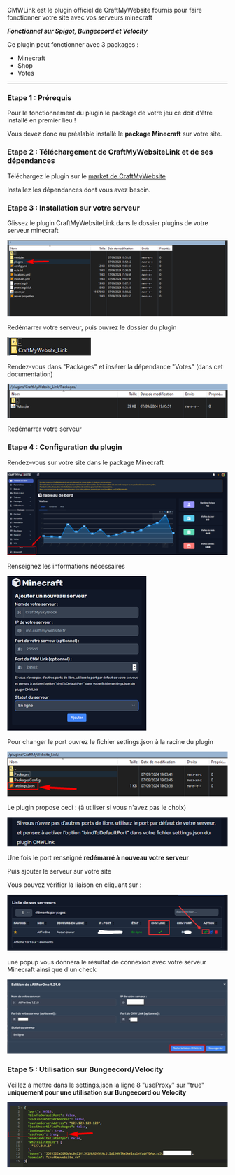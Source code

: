 CMWLink est le plugin officiel de CraftMyWebsite fournis pour faire fonctionner votre site avec vos serveurs minecraft

***Fonctionnel sur Spigot, Bungeecord et Velocity***

Ce plugin peut fonctionner avec 3 packages :
- Minecraft
- Shop
- Votes

---

### Etape 1 : Prérequis

Pour le fonctionnement du plugin le package de votre jeu ce doit d'être installé en premier lieu !

Vous devez donc au préalable installé le __package Minecraft__ sur votre site.

### Etape 2 : Téléchargement de CraftMyWebsiteLink et de ses dépendances

Téléchargez le plugin sur le [market de CraftMyWebsite](https://craftmywebsite.fr/market/details/cmw-link)

Installez les dépendances dont vous avez besoin.

### Etape 3 : Installation sur votre serveur

Glissez le plugin CraftMyWebsiteLink dans le dossier plugins de votre serveur minecraft

![Image plugin install](Assets/Img/CMWLink/Link1.png "FTP install plugin")

Redémarrer votre serveur, puis ouvrez le dossier du plugin

![Image plugin install](Assets/Img/CMWLink/Link2.png "FTP install plugin")

Rendez-vous dans "Packages" et insérer la dépendance "Votes" (dans cet documentation)

![Image plugin install](Assets/Img/CMWLink/Link3.png "FTP install plugin")

Redémarrer votre serveur 

### Etape 4 : Configuration du plugin

Rendez–vous sur votre site dans le package Minecraft

![Image panel Minecraft](Assets/Img/CMWLink/Link4.png "Panel Admin")

Renseignez les informations nécessaires

![Image panel Minecraft](Assets/Img/CMWLink/Link5.png "Panel ADD CMWLink")

Pour changer le port ouvrez le fichier settings.json à la racine du plugin 

![Image FTP ](Assets/Img/CMWLink/Link6.png "Panel settings.json CMWLink")

Le plugin propose ceci : (à utiliser si vous n'avez pas le choix)

![Image Port default ](Assets/Img/CMWLink/Link7.png "Port default CMWLink")

Une fois le port renseigné **redémarré à nouveau votre serveur**

Puis ajouter le serveur sur votre site 

Vous pouvez vérifier la liaison en cliquant sur :


![Image Port default ](Assets/Img/CMWLink/Link8.png "Port default CMWLink")

une popup vous donnera le résultat de connexion avec votre serveur Minecraft ainsi que d'un check 

![Image Port default ](Assets/Img/CMWLink/Link9.jpg "Port default CMWLink")

### Etape 5 : Utilisation sur Bungeecord/Velocity 

Veillez à mettre dans le settings.json la ligne 8 "useProxy" sur "true" **uniquement pour une utilisation sur Bungeecord ou Velocity**

![Image Port default ](Assets/Img/CMWLink/Link10.png "Port default CMWLink")
